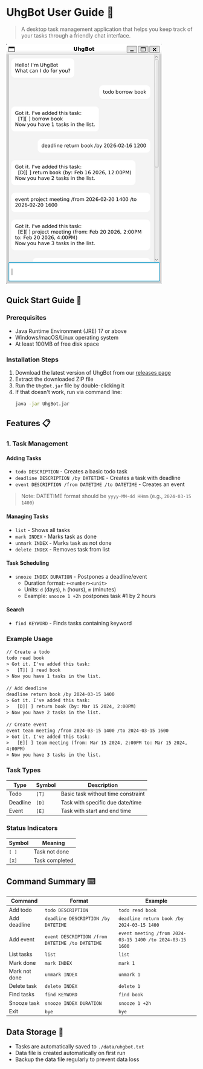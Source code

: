 # UhgBot User Guide 🤖

> A desktop task management application that helps you keep track of your tasks through a friendly chat interface.

![UhgBot Interface](./Ui.png)

## Quick Start Guide 🚀

### Prerequisites
* Java Runtime Environment (JRE) 17 or above
* Windows/macOS/Linux operating system
* At least 100MB of free disk space

### Installation Steps
1. Download the latest version of UhgBot from our [releases page](https://github.com/UltimateHG/ip/releases)
2. Extract the downloaded ZIP file
3. Run the `UhgBot.jar` file by double-clicking it
4. If that doesn't work, run via command line:
   ```bash
   java -jar UhgBot.jar
   ```

## Features 📋

### 1. Task Management

#### Adding Tasks
* `todo DESCRIPTION` - Creates a basic todo task
* `deadline DESCRIPTION /by DATETIME` - Creates a task with deadline
* `event DESCRIPTION /from DATETIME /to DATETIME` - Creates an event

> Note: DATETIME format should be `yyyy-MM-dd HHmm` (e.g., `2024-03-15 1400`)

#### Managing Tasks
* `list` - Shows all tasks
* `mark INDEX` - Marks task as done
* `unmark INDEX` - Marks task as not done
* `delete INDEX` - Removes task from list

#### Task Scheduling
* `snooze INDEX DURATION` - Postpones a deadline/event
  * Duration format: `+<number><unit>`
  * Units: `d` (days), `h` (hours), `m` (minutes)
  * Example: `snooze 1 +2h` postpones task #1 by 2 hours

#### Search
* `find KEYWORD` - Finds tasks containing keyword

### Example Usage

```
// Create a todo
todo read book
> Got it. I've added this task:
>   [T][ ] read book
> Now you have 1 tasks in the list.

// Add deadline
deadline return book /by 2024-03-15 1400
> Got it. I've added this task:
>   [D][ ] return book (by: Mar 15 2024, 2:00PM)
> Now you have 2 tasks in the list.

// Create event
event team meeting /from 2024-03-15 1400 /to 2024-03-15 1600
> Got it. I've added this task:
>   [E][ ] team meeting (from: Mar 15 2024, 2:00PM to: Mar 15 2024, 4:00PM)
> Now you have 3 tasks in the list.
```

### Task Types

Type | Symbol | Description
---|---|---
Todo | `[T]` | Basic task without time constraint
Deadline | `[D]` | Task with specific due date/time
Event | `[E]` | Task with start and end time

### Status Indicators

Symbol | Meaning
---|---
`[ ]` | Task not done
`[X]` | Task completed

## Command Summary ⌨️

Command | Format | Example
---|---|---
Add todo | `todo DESCRIPTION` | `todo read book`
Add deadline | `deadline DESCRIPTION /by DATETIME` | `deadline return book /by 2024-03-15 1400`
Add event | `event DESCRIPTION /from DATETIME /to DATETIME` | `event meeting /from 2024-03-15 1400 /to 2024-03-15 1600`
List tasks | `list` | `list`
Mark done | `mark INDEX` | `mark 1`
Mark not done | `unmark INDEX` | `unmark 1`
Delete task | `delete INDEX` | `delete 1`
Find tasks | `find KEYWORD` | `find book`
Snooze task | `snooze INDEX DURATION` | `snooze 1 +2h`
Exit | `bye` | `bye`

## Data Storage 💾
* Tasks are automatically saved to `./data/uhgbot.txt`
* Data file is created automatically on first run
* Backup the data file regularly to prevent data loss